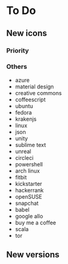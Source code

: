 # To Do

## New icons

### Priority

### Others
- azure
- material design
- creative commons
- coffeescript
- ubuntu 
- fedora
- krakenjs
- linux
- json
- unity
- sublime text
- unreal
- circleci
- powershell
- arch linux
- fitbit
- kickstarter
- hackerrank
- openSUSE
- snapchat
- babel
- google allo
- buy me a coffee
- scala
- tor

## New versions
